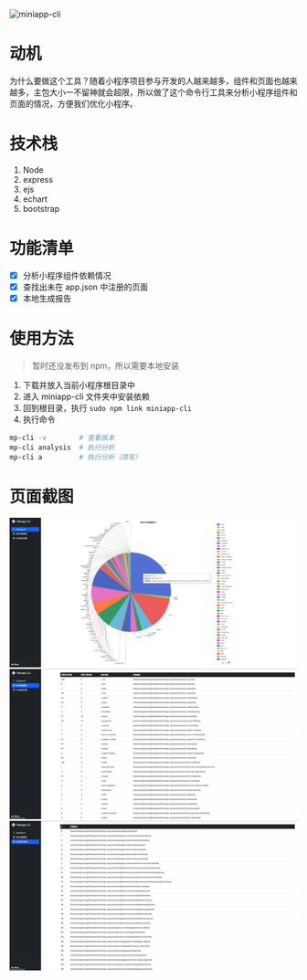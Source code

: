 ![miniapp-cli](https://socialify.git.ci/OLIVERgZzy/miniapp-cli/image?description=1&font=Bitter&forks=1&issues=1&language=1&owner=1&pattern=Formal%20Invitation&pulls=1&stargazers=1&theme=Dark)

# 动机

为什么要做这个工具？随着小程序项目参与开发的人越来越多，组件和页面也越来越多，主包大小一不留神就会超限，所以做了这个命令行工具来分析小程序组件和页面的情况，方便我们优化小程序。

# 技术栈

1. Node
2. express
3. ejs
4. echart
5. bootstrap

# 功能清单

- [x] 分析小程序组件依赖情况
- [x] 查找出未在 app.json 中注册的页面
- [x] 本地生成报告

# 使用方法

> 暂时还没发布到 npm，所以需要本地安装

1. 下载并放入当前小程序根目录中
2. 进入 miniapp-cli 文件夹中安装依赖
3. 回到根目录，执行 `sudo npm link miniapp-cli`
4. 执行命令

```bash
mp-cli -v        # 查看版本
mp-cli analysis  # 执行分析
mp-cli a         # 执行分析（简写）
```

# 页面截图

![page1](./images/page1.png)
![page2](./images/page2.png)
![page3](./images/page3.png)
